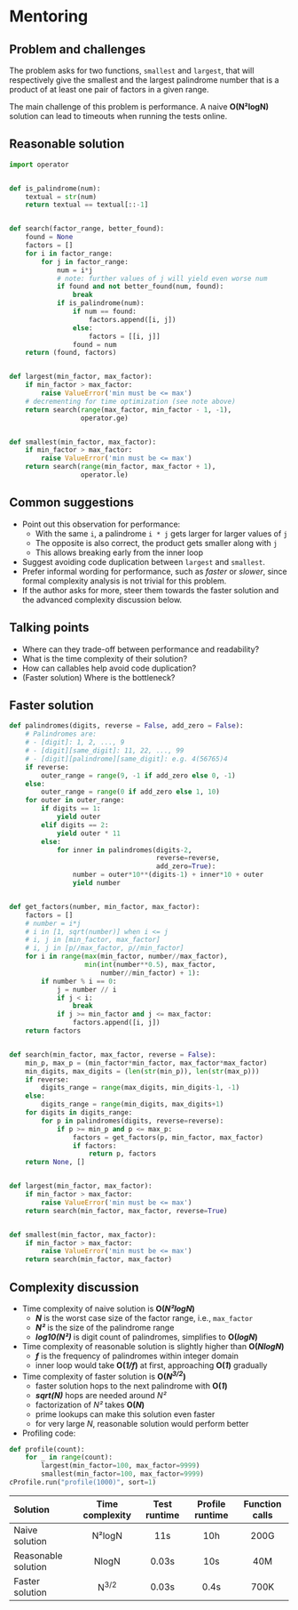 # Mentoring

## Problem and challenges

The problem asks for two functions, `smallest` and `largest`, that will respectively give the smallest and the largest palindrome number that is a product of at least one pair of factors in a given range.

The main challenge of this problem is performance.
A naive **O(N²logN)** solution can lead to timeouts when running the tests online.

## Reasonable solution

```python
import operator


def is_palindrome(num):
    textual = str(num)
    return textual == textual[::-1]


def search(factor_range, better_found):
    found = None
    factors = []
    for i in factor_range:
        for j in factor_range:
            num = i*j
            # note: further values of j will yield even worse num
            if found and not better_found(num, found):
                break
            if is_palindrome(num):
                if num == found:
                    factors.append([i, j])
                else:
                    factors = [[i, j]]
                found = num
    return (found, factors)


def largest(min_factor, max_factor):
    if min_factor > max_factor:
        raise ValueError('min must be <= max')
    # decrementing for time optimization (see note above)
    return search(range(max_factor, min_factor - 1, -1),
                  operator.ge)


def smallest(min_factor, max_factor):
    if min_factor > max_factor:
        raise ValueError('min must be <= max')
    return search(range(min_factor, max_factor + 1),
                  operator.le)
```

## Common suggestions

- Point out this observation for performance:
    - With the same `i`, a palindrome `i * j` gets larger for larger values of `j`
    - The opposite is also correct, the product gets smaller along with `j`
    - This allows breaking early from the inner loop
- Suggest avoiding code duplication between `largest` and `smallest`.
- Prefer informal wording for performance, such as *faster* or *slower*, since formal complexity analysis is not trivial for this problem.
- If the author asks for more, steer them towards the faster solution and the advanced complexity discussion below.

## Talking points

- Where can they trade-off between performance and readability?
- What is the time complexity of their solution?
- How can callables help avoid code duplication?
- (Faster solution) Where is the bottleneck?

## Faster solution

```python
def palindromes(digits, reverse = False, add_zero = False):
    # Palindromes are:
    # - [digit]: 1, 2, ..., 9
    # - [digit][same_digit]: 11, 22, ..., 99
    # - [digit][palindrome][same_digit]: e.g. 4(56765)4
    if reverse:
        outer_range = range(9, -1 if add_zero else 0, -1)
    else:
        outer_range = range(0 if add_zero else 1, 10)
    for outer in outer_range:
        if digits == 1:
            yield outer
        elif digits == 2:
            yield outer * 11
        else:
            for inner in palindromes(digits-2,
                                     reverse=reverse,
                                     add_zero=True):
                number = outer*10**(digits-1) + inner*10 + outer
                yield number


def get_factors(number, min_factor, max_factor):
    factors = []
    # number = i*j
    # i in [1, sqrt(number)] when i <= j
    # i, j in [min_factor, max_factor]
    # i, j in [p//max_factor, p//min_factor]
    for i in range(max(min_factor, number//max_factor),
                   min(int(number**0.5), max_factor,
                       number//min_factor) + 1):
        if number % i == 0:
            j = number // i
            if j < i:
                break
            if j >= min_factor and j <= max_factor:
                factors.append([i, j])
    return factors


def search(min_factor, max_factor, reverse = False):
    min_p, max_p = (min_factor*min_factor, max_factor*max_factor)
    min_digits, max_digits = (len(str(min_p)), len(str(max_p)))
    if reverse:
        digits_range = range(max_digits, min_digits-1, -1)
    else:
        digits_range = range(min_digits, max_digits+1)
    for digits in digits_range:
        for p in palindromes(digits, reverse=reverse):
            if p >= min_p and p <= max_p:
                factors = get_factors(p, min_factor, max_factor)
                if factors:
                    return p, factors
    return None, []


def largest(min_factor, max_factor):
    if min_factor > max_factor:
        raise ValueError('min must be <= max')
    return search(min_factor, max_factor, reverse=True)


def smallest(min_factor, max_factor):
    if min_factor > max_factor:
        raise ValueError('min must be <= max')
    return search(min_factor, max_factor)
```

## Complexity discussion

- Time complexity of naive solution is **O(*N²logN*)**
    - ***N*** is the worst case size of the factor range, i.e., `max_factor`
    - ***N²*** is the size of the palindrome range
    - ***log10(N²)*** is digit count of palindromes, simplifies to **O(*logN*)**
- Time complexity of reasonable solution is slightly higher than **O(*NlogN*)**
    - ***f*** is the frequency of palindromes within integer domain
    - inner loop would take **O(*1/f*)** at first, approaching **O(*1*)** gradually
- Time complexity of faster solution is **O(*N<sup>3/2</sup>*)**
    - faster solution hops to the next palindrome with **O(*1*)**
    - ***sqrt(N)*** hops are needed around *N²*
    - factorization of *N²* takes  **O(*N*)**
    - prime lookups can make this solution even faster
    - for very large *N*, reasonable solution would perform better
- Profiling code:

```python
def profile(count):
    for _ in range(count):
        largest(min_factor=100, max_factor=9999)
        smallest(min_factor=100, max_factor=9999)
cProfile.run("profile(1000)", sort=1)
```

| Solution | Time complexity | Test runtime | Profile runtime | Function calls |
| :--- | :---: | :---: | :---: | :---: |
| Naive solution | N²logN | 11s | 10h | 200G |
| Reasonable solution | NlogN | 0.03s | 10s | 40M |
| Faster solution | N<sup>3/2</sup> | 0.03s | 0.4s | 700K |

